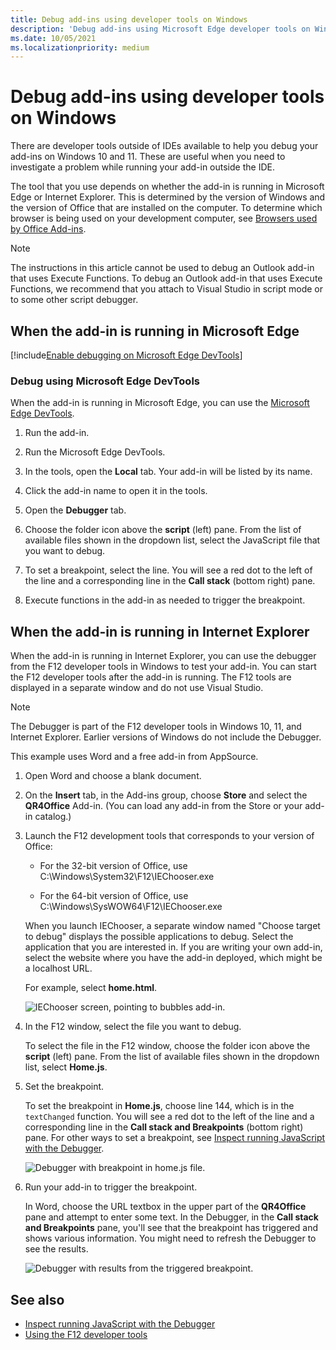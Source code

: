 ```yaml
---
title: Debug add-ins using developer tools on Windows
description: 'Debug add-ins using Microsoft Edge developer tools on Windows'
ms.date: 10/05/2021
ms.localizationpriority: medium
---
```


# Debug add-ins using developer tools on Windows

There are developer tools outside of IDEs available to help you debug your add-ins on Windows 10 and 11. These are useful when you need to investigate a problem while running your add-in outside the IDE.

The tool that you use depends on whether the add-in is running in Microsoft Edge or Internet Explorer. This is determined by the version of Windows and the version of Office that are installed on the computer. To determine which browser is being used on your development computer, see [Browsers used by Office Add-ins](../concepts/browsers-used-by-office-web-add-ins.md).

> [!NOTE]
> The instructions in this article cannot be used to debug an Outlook add-in that uses Execute Functions. To debug an Outlook add-in that uses Execute Functions, we recommend that you attach to Visual Studio in script mode or to some other script debugger.

## When the add-in is running in Microsoft Edge

[!include[Enable debugging on Microsoft Edge DevTools](../includes/enable-debugging-on-edge-devtools.md)]

### Debug using Microsoft Edge DevTools

When the add-in is running in Microsoft Edge, you can use the [Microsoft Edge DevTools](https://www.microsoft.com/p/microsoft-edge-devtools-preview/9mzbfrmz0mnj?activetab=pivot%3Aoverviewtab).

1. Run the add-in.

2. Run the Microsoft Edge DevTools.

3. In the tools, open the **Local** tab. Your add-in will be listed by its name.

4. Click the add-in name to open it in the tools.

5. Open the **Debugger** tab. 

6. Choose the folder icon above the **script** (left) pane. From the list of available files shown in the dropdown list, select the JavaScript file that you want to debug.

7. To set a breakpoint, select the line. You will see a red dot to the left of the line and a corresponding line in the **Call stack** (bottom right) pane.

8. Execute functions in the add-in as needed to trigger the breakpoint.

## When the add-in is running in Internet Explorer

When the add-in is running in Internet Explorer, you can use the debugger from the F12 developer tools in Windows to test your add-in. You can start the F12 developer tools after the add-in is running. The F12 tools are displayed in a separate window and do not use Visual Studio.

> [!NOTE]
> The Debugger is part of the F12 developer tools in Windows 10, 11, and Internet Explorer. Earlier versions of Windows do not include the Debugger. 

This example uses Word and a free add-in from AppSource.

1. Open Word and choose a blank document. 
    
2. On the **Insert** tab, in the Add-ins group, choose **Store** and select the **QR4Office** Add-in. (You can load any add-in from the Store or your add-in catalog.)
    
3. Launch the F12 development tools that corresponds to your version of Office:
    
   - For the 32-bit version of Office, use C:\Windows\System32\F12\IEChooser.exe
    
   - For the 64-bit version of Office, use C:\Windows\SysWOW64\F12\IEChooser.exe
    
   When you launch IEChooser, a separate window named "Choose target to debug" displays the possible applications to debug. Select the application that you are interested in. If you are writing your own add-in, select the website where you have the add-in deployed, which might be a localhost URL. 
    
   For example, select **home.html**. 
    
   ![IEChooser screen, pointing to bubbles add-in.](../images/choose-target-to-debug.png)

4. In the F12 window, select the file you want to debug.
    
   To select the file in the F12 window, choose the folder icon above the **script** (left) pane. From the list of available files shown in the dropdown list, select **Home.js**.
    
5. Set the breakpoint.
    
   To set the breakpoint in **Home.js**, choose line 144, which is in the  `textChanged` function. You will see a red dot to the left of the line and a corresponding line in the **Call stack and Breakpoints** (bottom right) pane. For other ways to set a breakpoint, see [Inspect running JavaScript with the Debugger](/previous-versions/windows/internet-explorer/ie-developer/samples/dn255007(v=vs.85)). 
    
   ![Debugger with breakpoint in home.js file.](../images/debugger-home-js-02.png)

6. Run your add-in to trigger the breakpoint.
    
   In Word, choose the URL textbox in the upper part of the **QR4Office** pane and attempt to enter some text. In the Debugger, in the **Call stack and Breakpoints** pane, you'll see that the breakpoint has triggered and shows various information. You might need to refresh the Debugger to see the results.
    
   ![Debugger with results from the triggered breakpoint.](../images/debugger-home-js-01.png)


## See also

- [Inspect running JavaScript with the Debugger](/previous-versions/windows/internet-explorer/ie-developer/samples/dn255007(v=vs.85))
- [Using the F12 developer tools](/previous-versions/windows/internet-explorer/ie-developer/samples/bg182326(v=vs.85))
